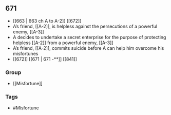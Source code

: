 ## 671
- [[663 | 663 ch A to A-2]] [[672]] 
- A’s friend, [[A-2]], is helpless against the persecutions of a powerful enemy, [[A-3]]
- A decides to undertake a secret enterprise for the purpose of protecting helpless [[A-2]] from a powerful enemy, [[A-3]]
- A’s friend, [[A-2]], commits suicide before A can help him overcome his misfortunes
- [[672]] [[671 | 671 -**]] [[841]] 


### Group
- [[Misfortune]]

### Tags
- #Misfortune

